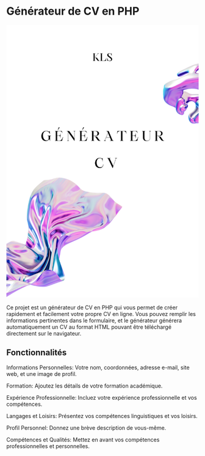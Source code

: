 # Générateur de CV en PHP

![Apercu](./ASSETS/Apercu.png)

Ce projet est un générateur de CV en PHP qui vous permet de créer rapidement et facilement votre propre CV en ligne. Vous pouvez remplir les informations pertinentes dans le formulaire, et le générateur générera automatiquement un CV au format HTML pouvant être téléchargé directement sur le navigateur.

## Fonctionnalités

Informations Personnelles: Votre nom, coordonnées, adresse e-mail, site web, et une image de profil.

Formation: Ajoutez les détails de votre formation académique.

Expérience Professionnelle: Incluez votre expérience professionnelle et vos compétences.

Langages et Loisirs: Présentez vos compétences linguistiques et vos loisirs.

Profil Personnel: Donnez une brève description de vous-même.

Compétences et Qualités: Mettez en avant vos compétences professionnelles et personnelles.